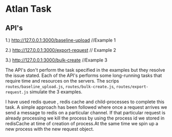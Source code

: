 # Atlan Task

## API's

1.) http://127.0.0.1:3000/baseline-upload  //Example 1

2.) http://127.0.0.1:3000/export-request  // Example 2

3.) http://127.0.0.1:3000/bulk-create  //Example 3

The API's don't perform the task specified in the examples but they resolve the issue stated.
Each of the API's performs some long-running tasks that require time and resources on the servers.
The scrips `routes/baseline_upload.js`, `routes/bulk-create.js`, `routes/export-request.js`
simulate the 3 examples.

I have used redis queue , redis cache and child-processes to complete this task.
A simple approach has been followed where once a request arrives we send a message to redis on a particular channel. If that particular request is already processing we kill the process by using the process id we stored in redisCache at time of creation of process.At the same time we spin up a new process with the new request object.
